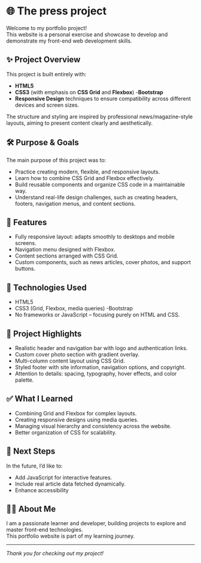 # 🌐 The press project

Welcome to my portfolio project!  
This website is a personal exercise and showcase to develop and demonstrate my front-end web development skills.

## ✨ **Project Overview**

This project is built entirely with:

- **HTML5**
- **CSS3** (with emphasis on **CSS Grid** and **Flexbox**) -**Bootstrap**
- **Responsive Design** techniques to ensure compatibility across different devices and screen sizes.

The structure and styling are inspired by professional news/magazine-style layouts, aiming to present content clearly and aesthetically.

## 🛠 **Purpose & Goals**

The main purpose of this project was to:

- Practice creating modern, flexible, and responsive layouts.
- Learn how to combine CSS Grid and Flexbox effectively.
- Build reusable components and organize CSS code in a maintainable way.
- Understand real-life design challenges, such as creating headers, footers, navigation menus, and content sections.

## 📱 **Features**

- Fully responsive layout: adapts smoothly to desktops and mobile screens.
- Navigation menu designed with Flexbox.
- Content sections arranged with CSS Grid.
- Custom components, such as news articles, cover photos, and support buttons.

## 🧰 **Technologies Used**

- HTML5
- CSS3 (Grid, Flexbox, media queries)
  -Bootstrap
- No frameworks or JavaScript – focusing purely on HTML and CSS.

## 🎯 **Project Highlights**

- Realistic header and navigation bar with logo and authentication links.
- Custom cover photo section with gradient overlay.
- Multi-column content layout using CSS Grid.
- Styled footer with site information, navigation options, and copyright.
- Attention to details: spacing, typography, hover effects, and color palette.

## ✅ **What I Learned**

- Combining Grid and Flexbox for complex layouts.
- Creating responsive designs using media queries.
- Managing visual hierarchy and consistency across the website.
- Better organization of CSS for scalability.

## 📌 **Next Steps**

In the future, I’d like to:

- Add JavaScript for interactive features.
- Include real article data fetched dynamically.
- Enhance accessibility

## 🙋‍♀️ **About Me**

I am a passionate learner and developer, building projects to explore and master front-end technologies.  
This portfolio website is part of my learning journey.

---

_Thank you for checking out my project!_
